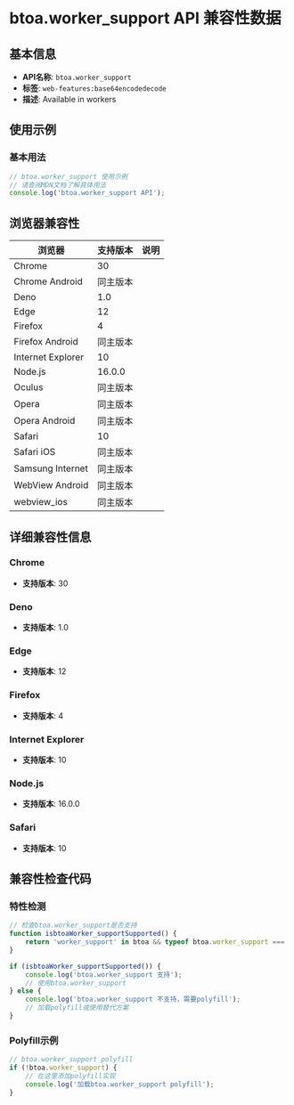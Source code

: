 # btoa.worker_support API 兼容性数据

## 基本信息

- **API名称**: `btoa.worker_support`
- **标签**: `web-features:base64encodedecode`
- **描述**: Available in workers

## 使用示例

### 基本用法

```javascript
// btoa.worker_support 使用示例
// 请查阅MDN文档了解具体用法
console.log('btoa.worker_support API');
```

## 浏览器兼容性

| 浏览器 | 支持版本 | 说明 |
|--------|----------|------|
| Chrome | 30 |  |
| Chrome Android | 同主版本 |  |
| Deno | 1.0 |  |
| Edge | 12 |  |
| Firefox | 4 |  |
| Firefox Android | 同主版本 |  |
| Internet Explorer | 10 |  |
| Node.js | 16.0.0 |  |
| Oculus | 同主版本 |  |
| Opera | 同主版本 |  |
| Opera Android | 同主版本 |  |
| Safari | 10 |  |
| Safari iOS | 同主版本 |  |
| Samsung Internet | 同主版本 |  |
| WebView Android | 同主版本 |  |
| webview_ios | 同主版本 |  |

## 详细兼容性信息

### Chrome

- **支持版本**: 30

### Deno

- **支持版本**: 1.0

### Edge

- **支持版本**: 12

### Firefox

- **支持版本**: 4

### Internet Explorer

- **支持版本**: 10

### Node.js

- **支持版本**: 16.0.0

### Safari

- **支持版本**: 10

## 兼容性检查代码

### 特性检测

```javascript
// 检查btoa.worker_support是否支持
function isbtoaWorker_supportSupported() {
    return 'worker_support' in btoa && typeof btoa.worker_support === 'function';
}

if (isbtoaWorker_supportSupported()) {
    console.log('btoa.worker_support 支持');
    // 使用btoa.worker_support
} else {
    console.log('btoa.worker_support 不支持，需要polyfill');
    // 加载polyfill或使用替代方案
}
```

### Polyfill示例

```javascript
// btoa.worker_support polyfill
if (!btoa.worker_support) {
    // 在这里添加polyfill实现
    console.log('加载btoa.worker_support polyfill');
}
```

